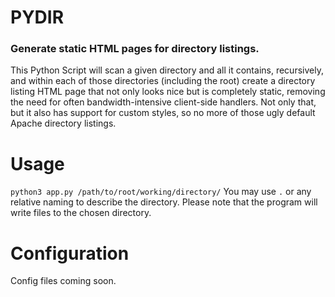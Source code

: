# PYDIR
### Generate static HTML pages for directory listings.
This Python Script will scan a given directory and all it contains, recursively, and within each of those directories (including the root) create a directory listing HTML page that not only looks nice but is completely static, removing the need for often bandwidth-intensive client-side handlers. Not only that, but it also has support for custom styles, so no more of those ugly default Apache directory listings.

# Usage
`python3 app.py /path/to/root/working/directory/`
You may use `.` or any relative naming to describe the directory.
Please note that the program will write files to the chosen directory.

# Configuration
Config files coming soon.

